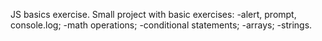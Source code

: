JS basics exercise. Small project with basic exercises:
-alert, prompt, console.log;
-math operations;
-conditional statements;
-arrays;
-strings.

